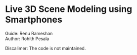 # Live 3D Scene Modeling using Smartphones

Guide: Renu Rameshan  
Author: Rohith Pesala  

Discalimer: The code is not maintained.